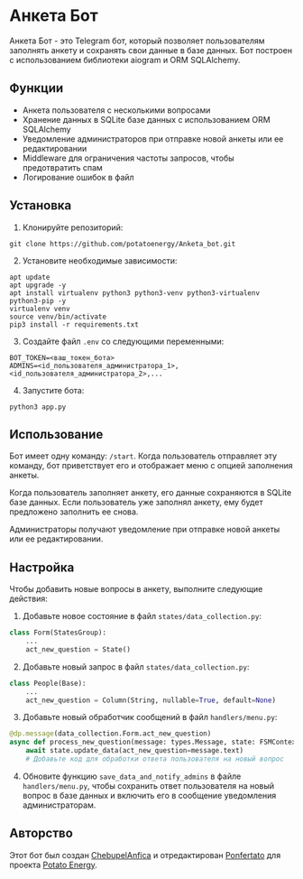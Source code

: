 # Анкета Бот

Анкета Бот - это Telegram бот, который позволяет пользователям заполнять анкету и сохранять свои данные в базе данных. Бот построен с использованием библиотеки aiogram и ORM SQLAlchemy.

## Функции

- Анкета пользователя с несколькими вопросами
- Хранение данных в SQLite базе данных с использованием ORM SQLAlchemy
- Уведомление администраторов при отправке новой анкеты или ее редактировании
- Middleware для ограничения частоты запросов, чтобы предотвратить спам
- Логирование ошибок в файл

## Установка

1. Клонируйте репозиторий:

```
git clone https://github.com/potatoenergy/Anketa_bot.git
```

2. Установите необходимые зависимости:

```
apt update
apt upgrade -y
apt install virtualenv python3 python3-venv python3-virtualenv python3-pip -y
virtualenv venv
source venv/bin/activate
pip3 install -r requirements.txt
```

3. Создайте файл `.env` со следующими переменными:

```
BOT_TOKEN=<ваш_токен_бота>
ADMINS=<id_пользователя_администратора_1>,<id_пользователя_администратора_2>,...
```

4. Запустите бота:

```
python3 app.py
```

## Использование

Бот имеет одну команду: `/start`. Когда пользователь отправляет эту команду, бот приветствует его и отображает меню с опцией заполнения анкеты.

Когда пользователь заполняет анкету, его данные сохраняются в SQLite базе данных. Если пользователь уже заполнял анкету, ему будет предложено заполнить ее снова.

Администраторы получают уведомление при отправке новой анкеты или ее редактировании.

## Настройка

Чтобы добавить новые вопросы в анкету, выполните следующие действия:

1. Добавьте новое состояние в файл `states/data_collection.py`:

```python
class Form(StatesGroup):
    ...
    act_new_question = State()
```

2. Добавьте новый запрос в файл `states/data_collection.py`:

```python
class People(Base):
    ...
    act_new_question = Column(String, nullable=True, default=None)
```

3. Добавьте новый обработчик сообщений в файл `handlers/menu.py`:

```python
@dp.message(data_collection.Form.act_new_question)
async def process_new_question(message: types.Message, state: FSMContext):
    await state.update_data(act_new_question=message.text)
    # Добавьте код для обработки ответа пользователя на новый вопрос
```

4. Обновите функцию `save_data_and_notify_admins` в файле `handlers/menu.py`, чтобы сохранить ответ пользователя на новый вопрос в базе данных и включить его в сообщение уведомления администраторам.

## Авторство

Этот бот был создан [ChebupelAnfica](https://github.com/ChebupelAnfica) и отредактирован [Ponfertato](https://github.com/ponfertato) для проекта [Potato Energy](https://github.com/potatoenergy).